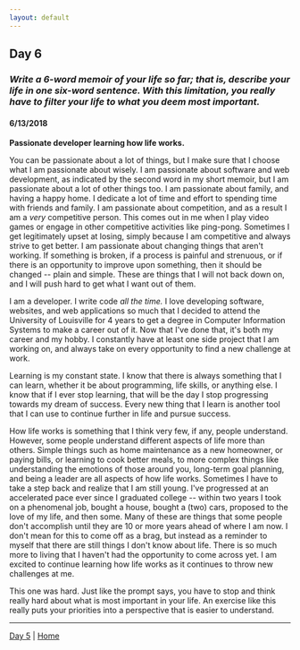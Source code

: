 ```yaml
---
layout: default
---
```


## Day 6
### *Write a 6-word memoir of your life so far; that is, describe your life in one six-word sentence. With this limitation, you really have to filter your life to what you deem most important.*
#### 6/13/2018

**Passionate developer learning how life works.**

You can be passionate about a lot of things, but I make sure that I choose what I am passionate about wisely. I am passionate about software and web development, as indicated by the second word in my short memoir, but I am passionate about a lot of other things too. I am passionate about family, and having a happy home. I dedicate a lot of time and effort to spending time with friends and family. I am passionate about competition, and as a result I am a *very* competitive person. This comes out in me when I play video games or engage in other competitive activities like ping-pong. Sometimes I get legitimately upset at losing, simply because I am competitive and always strive to get better. I am passionate about changing things that aren't working. If something is broken, if a process is painful and strenuous, or if there is an opportunity to improve upon something, then it should be changed -- plain and simple. These are things that I will not back down on, and I will push hard to get what I want out of them.

I am a developer. I write code *all the time.* I love developing software, websites, and web applications so much that I decided to attend the University of Louisville for 4 years to get a degree in Computer Information Systems to make a career out of it. Now that I've done that, it's both my career and my hobby. I constantly have at least one side project that I am working on, and always take on every opportunity to find a new challenge at work.

Learning is my constant state. I know that there is always something that I can learn, whether it be about programming, life skills, or anything else. I know that if I ever stop learning, that will be the day I stop progressing towards my dream of success. Every new thing that I learn is another tool that I can use to continue further in life and pursue success.

How life works is something that I think very few, if any, people understand. However, some people understand different aspects of life more than others. Simple things such as home maintenance as a new homeowner, or paying bills, or learning to cook better meals, to more complex things like understanding the emotions of those around you, long-term goal planning, and being a leader are all aspects of how life works. Sometimes I have to take a step back and realize that I am still young. I've progressed at an accelerated pace ever since I graduated college -- within two years I took on a phenomenal job, bought a house, bought a (two) cars, proposed to the love of my life, and then some. Many of these are things that some people don't accomplish until they are 10 or more years ahead of where I am now. I don't mean for this to come off as a brag, but instead as a reminder to myself that there are still things I don't know about life. There is so much more to living that I haven't had the opportunity to come across yet. I am excited to continue learning how life works as it continues to throw new challenges at me.

This one was hard. Just like the prompt says, you have to stop and think really hard about what is most important in your life. An exercise like this really puts your priorities into a perspective that is easier to understand.

---
[Day 5](./day-5) | [Home](./)